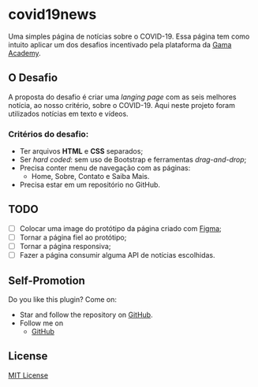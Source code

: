 # covid19news
Uma simples página de notícias sobre o COVID-19. Essa página tem como intuito
aplicar um dos desafios incentivado pela plataforma da
[Gama Academy](https://gama.academy).

## O Desafio
A proposta do desafio é criar uma _langing page_ com as seis melhores notícia, 
ao nosso critério, sobre o COVID-19. Aqui neste projeto foram utilizados
notícias em texto e vídeos.

### Critérios do desafio:
- Ter arquivos **HTML** e **CSS** separados;
- Ser _hard coded_: sem uso de Bootstrap e ferramentas _drag-and-drop_;
- Precisa conter menu de navegação com as páginas:
  - Home, Sobre, Contato e Saiba Mais.
- Precisa estar em um repositório no GitHub.

## TODO
 - [ ] Colocar uma image do protótipo da página criado com [Figma](https://www.figma.com);
 - [ ] Tornar a página fiel ao protótipo;
 - [ ] Tornar a página responsiva;
 - [ ] Fazer a página consumir alguma API de notícias escolhidas.

## Self-Promotion
Do you like this plugin? Come on:
- Star and follow the repository on [GitHub](https://github.com/sinetoami/covid19news).
- Follow me on
  - [GitHub](https://github.com/sinetoami)

## License
[MIT License](LICENSE)
